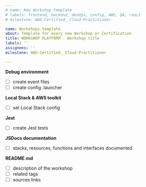 ```yaml
---
# name: New Workshop template
# labels: frontend, backend, devOps, config, AWS, QA, react
# milestone: AWS-Certified__Cloud-Practitioner

name: Workshops-template
about: Template for every new Workshop or Certification
title: WORKSHOP PLATFORM - Workshop title
labels: ''
assignees: ''
milestone: AWS-Certified__Cloud-Practitioner

---
```


**Debug environment**
- [ ] create event files
- [ ] create config .launcher

**Local Stack & AWS toolkit**
- [ ] set Local Stack config

**Jest**
- [ ] create Jest tests

**JSDocs documentation**
- [ ] stacks, resources, functions and interfaces documented

**README.md**
- [ ] description of the workshop
- [ ] related tags
- [ ] sources links
